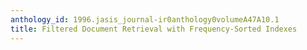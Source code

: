 ```yaml
---
anthology_id: 1996.jasis_journal-ir0anthology0volumeA47A10.1
title: Filtered Document Retrieval with Frequency-Sorted Indexes
---
```


